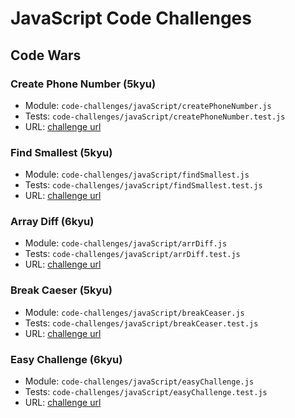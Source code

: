 # JavaScript Code Challenges
## Code Wars
### Create Phone Number (5kyu)
  * Module: `code-challenges/javaScript/createPhoneNumber.js`
  * Tests: `code-challenges/javaScript/createPhoneNumber.test.js`
  * URL: [challenge url](https://www.codewars.com/kata/525f50e3b73515a6db000b83)
### Find Smallest (5kyu)
  * Module: `code-challenges/javaScript/findSmallest.js`
  * Tests: `code-challenges/javaScript/findSmallest.test.js`
  * URL: [challenge url](https://www.codewars.com/kata/573992c724fc289553000e95)
### Array Diff (6kyu)
  * Module: `code-challenges/javaScript/arrDiff.js`
  * Tests: `code-challenges/javaScript/arrDiff.test.js`
  * URL: [challenge url](https://www.codewars.com/kata/523f5d21c841566fde000009)
### Break Caeser (5kyu)
  * Module: `code-challenges/javaScript/breakCeaser.js`
  * Tests: `code-challenges/javaScript/breakCeaser.test.js`
  * URL: [challenge url](https://www.codewars.com/kata/598e045b8c13926d8c0000e8)
### Easy Challenge (6kyu)
  * Module: `code-challenges/javaScript/easyChallenge.js`
  * Tests: `code-challenges/javaScript/easyChallenge.test.js`
  * URL: [challenge url](https://www.codewars.com/kata/5873b2010565844b9100026d)